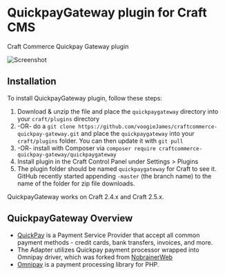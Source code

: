 # QuickpayGateway plugin for Craft CMS

Craft Commerce Quickpay Gateway plugin

![Screenshot](resources/screenshots/plugin_logo.png)

## Installation

To install QuickpayGateway plugin, follow these steps:

1. Download & unzip the file and place the `quickpaygateway` directory into your `craft/plugins` directory
2.  -OR- do a `git clone https://github.com/voogieJames/craftcommerce-quickpay-gateway.git` and place the `quickpaygateway` into your `craft/plugins` folder.  You can then update it with `git pull`
3.  -OR- install with Composer via `composer require craftcommerce-quickpay-gateway/quickpaygateway`
4. Install plugin in the Craft Control Panel under Settings > Plugins
5. The plugin folder should be named `quickpaygateway` for Craft to see it.  GitHub recently started appending `-master` (the branch name) to the name of the folder for zip file downloads.

QuickpayGateway works on Craft 2.4.x and Craft 2.5.x.

## QuickpayGateway Overview

*   [QuickPay](https://quickpay.net/) is a Payment Service Provider that accept all common payment methods - credit cards, bank transfers, invoices, and more.
*   The Adapter utilizes Quickpay payment processor wrapped into Omnipay driver, which was forked from [NobrainerWeb](https://github.com/NobrainerWeb/omnipay-quickpay)
*   [Omnipay](https://omnipay.thephpleague.com/) is a payment processing library for PHP. 

